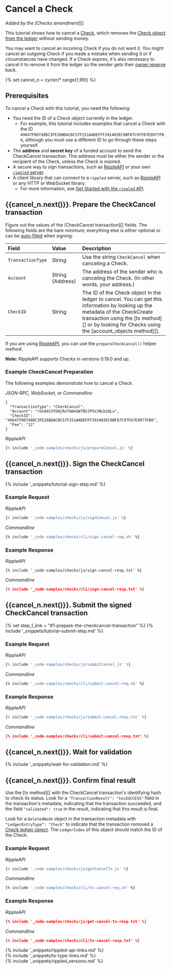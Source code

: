 # Cancel a Check

_Added by the [Checks amendment][]._

This tutorial shows how to cancel a [Check](checks.html), which removes the [Check object from the ledger](check.html) without sending money.

You may want to cancel an incoming Check if you do not want it. You might cancel an outgoing Check if you made a mistake when sending it or if circumstances have changed. If a Check expires, it's also necessary to cancel it to remove it from the ledger so the sender gets their [owner reserve](reserves.html#owner-reserves) back.

{% set cancel_n = cycler(* range(1,99)) %}

## Prerequisites

To cancel a Check with this tutorial, you need the following:

- You need the ID of a Check object currently in the ledger.
    - For example, this tutorial includes examples that cancel a Check with the ID `49647F0D748DC3FE26BDACBC57F251AADEFFF391403EC9BF87C97F67E9977FB0`, although you must use a different ID to go through these steps yourself.
- The **address** and **secret key** of a funded account to send the CheckCancel transaction. This address must be either the sender or the recipient of the Check, unless the Check is expired.
- A secure way to sign transactions, such as [RippleAPI][] or your own [`rippled` server](install-rippled.html).
- A client library that can connect to a `rippled` server, such as [RippleAPI][] or any HTTP or WebSocket library.
    - For more information, see [Get Started with the `rippled` API](get-started-with-the-rippled-api.html).


## {{cancel_n.next()}}. Prepare the CheckCancel transaction

Figure out the values of the [CheckCancel transaction][] fields. The following fields are the bare minimum; everything else is either optional or can be [auto-filled](transaction-common-fields.html#auto-fillable-fields) when signing:

| Field             | Value            | Description                           |
|:------------------|:-----------------|:--------------------------------------|
| `TransactionType` | String           | Use the string `CheckCancel` when canceling a Check. |
| `Account`         | String (Address) | The address of the sender who is canceling the Check. (In other words, your address.) |
| `CheckID`         | String           | The ID of the Check object in the ledger to cancel. You can get this information by looking up the metadata of the CheckCreate transaction using the [tx method][] or by looking for Checks using the [account_objects method][]. |

If you are using [RippleAPI](rippleapi-reference.html), you can use the `prepareCheckCancel()` helper method.

**Note:** RippleAPI supports Checks in versions 0.19.0 and up.

### Example CheckCancel Preparation

The following examples demonstrate how to cancel a Check.

<!-- MULTICODE_BLOCK_START -->

*JSON-RPC, WebSocket, or Commandline*

```
{
  "TransactionType": "CheckCancel",
  "Account": "rUn84CUYbNjRoTQ6mSW7BVJPSVJNLb1QLo",
  "CheckID": "49647F0D748DC3FE26BDACBC57F251AADEFFF391403EC9BF87C97F67E9977FB0",
  "Fee": "12"
}
```

*RippleAPI*

```js
{% include '_code-samples/checks/js/prepareCancel.js' %}
```

<!-- MULTICODE_BLOCK_END -->

## {{cancel_n.next()}}. Sign the CheckCancel transaction

{% include '_snippets/tutorial-sign-step.md' %} <!--#{ fix md highlighting_ #}-->

### Example Request

<!-- MULTICODE_BLOCK_START -->

*RippleAPI*

```js
{% include '_code-samples/checks/js/signCancel.js' %}
```

*Commandline*

```bash
{% include '_code-samples/checks/cli/sign-cancel-req.sh' %}
```

<!-- MULTICODE_BLOCK_END -->


### Example Response

<!-- MULTICODE_BLOCK_START -->

*RippleAPI*

```
{% include '_code-samples/checks/js/sign-cancel-resp.txt' %}
```

*Commandline*

```json
{% include '_code-samples/checks/cli/sign-cancel-resp.txt' %}
```

<!-- MULTICODE_BLOCK_END -->


## {{cancel_n.next()}}. Submit the signed CheckCancel transaction

{% set step_1_link = "#1-prepare-the-checkcancel-transaction" %}
{% include '_snippets/tutorial-submit-step.md' %} <!--#{ fix md highlighting_ #}-->

### Example Request

<!-- MULTICODE_BLOCK_START -->

*RippleAPI*

```js
{% include '_code-samples/checks/js/submitCancel.js' %}
```

*Commandline*

```bash
{% include '_code-samples/checks/cli/submit-cancel-req.sh' %}
```

<!-- MULTICODE_BLOCK_END -->


### Example Response

<!-- MULTICODE_BLOCK_START -->

*RippleAPI*

```js
{% include '_code-samples/checks/js/submit-cancel-resp.txt' %}
```

*Commandline*

```json
{% include '_code-samples/checks/cli/submit-cancel-resp.txt' %}
```

<!-- MULTICODE_BLOCK_END -->

## {{cancel_n.next()}}. Wait for validation

{% include '_snippets/wait-for-validation.md' %} <!--#{ fix md highlighting_ #}-->

## {{cancel_n.next()}}. Confirm final result

Use the [tx method][] with the CheckCancel transaction's identifying hash to check its status. Look for a `"TransactionResult": "tesSUCCESS"` field in the transaction's metadata, indicating that the transaction succeeded, and the field `"validated": true` in the result, indicating that this result is final.

Look for a `DeletedNode` object in the transaction metadata with `"LedgerEntryType": "Check"` to indicate that the transaction removed a [Check ledger object](check.html). The `LedgerIndex` of this object should match the ID of the Check.

### Example Request

<!-- MULTICODE_BLOCK_START -->

*RippleAPI*

```js
{% include '_code-samples/checks/js/getCancelTx.js' %}
```

*Commandline*

```bash
{% include '_code-samples/checks/cli/tx-cancel-req.sh' %}
```

<!-- MULTICODE_BLOCK_END -->


### Example Response

<!-- MULTICODE_BLOCK_START -->

*RippleAPI*

```json
{% include '_code-samples/checks/js/get-cancel-tx-resp.txt' %}
```

*Commandline*

```json
{% include '_code-samples/checks/cli/tx-cancel-resp.txt' %}
```

<!-- MULTICODE_BLOCK_END -->

<!--{# common link defs #}-->
[RippleAPI]: rippleapi-reference.html
{% include '_snippets/rippled-api-links.md' %}			
{% include '_snippets/tx-type-links.md' %}			
{% include '_snippets/rippled_versions.md' %}
